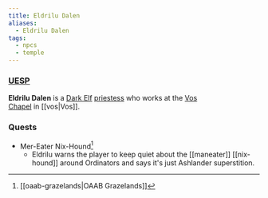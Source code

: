 ```yaml
---
title: Eldrilu Dalen
aliases:
  - Eldrilu Dalen
tags:
  - npcs
  - temple
---
```

### [UESP](https://en.uesp.net/wiki/Morrowind:Eldrilu_Dalen)
**Eldrilu Dalen** is a [Dark Elf](https://en.uesp.net/wiki/Morrowind:Dark_Elf "Morrowind:Dark Elf") [priestess](https://en.uesp.net/wiki/Morrowind:Priest_Service "Morrowind:Priest Service") who works at the [Vos Chapel](https://en.uesp.net/wiki/Morrowind:Vos_Chapel "Morrowind:Vos Chapel") in [[vos|Vos]].
### Quests
* Mer-Eater Nix-Hound[^1]
	* Eldrilu warns the player to keep quiet about the [[maneater]] [[nix-hound]] around Ordinators and says it's just Ashlander superstition.

[^1]: [[oaab-grazelands|OAAB Grazelands]]